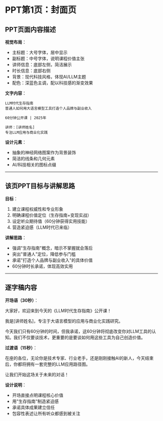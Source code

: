 # PPT第1页：封面页

## PPT页面内容描述

**视觉布局**：
- 主标题：大号字体，居中显示
- 副标题：中号字体，说明课程价值主张
- 讲师信息：底部左侧，简洁展示
- 时长信息：底部右侧
- 背景：现代科技风格，体现AI/LLM主题
- 配色：深蓝色主调，配以科技感的渐变效果

**文字内容**：
```
LLM时代生存指南
普通人如何用大语言模型工具打造个人品牌与副业收入

60分钟公开课 | 2025年

讲师：[讲师姓名]
专注LLM应用与商业化实践
```

**设计元素**：
- 抽象的神经网络图案作为背景装饰
- 简洁的线条和几何元素
- AI/科技相关的图标点缀

---

## 该页PPT目标与讲解思路

**目标**：
1. 建立课程权威性和专业形象
2. 明确课程价值定位（生存指南+变现实战）
3. 设定听众期待值（60分钟获得实用技能）
4. 营造紧迫感（LLM时代已来临）

**讲解思路**：
- 强调"生存指南"概念，暗示不掌握就会落后
- 突出"普通人"定位，降低参与门槛
- 承诺"打造个人品牌与副业收入"的具体价值
- 60分钟时长承诺，体现高效实用

---

## 逐字稿内容

**开场语（30秒）**：

大家好，欢迎来到今天的《LLM时代生存指南》公开课！

我是[讲师姓名]，专注于大语言模型的应用与商业化实践研究。

今天我们只有60分钟的时间，但我承诺，这60分钟将彻底改变你对LLM工具的认知。我们不仅要谈技术，更重要的是要谈如何用这些工具为自己创造价值。

**过渡语（15秒）**：

在座的各位，无论你是技术专家、行业老手，还是刚刚接触AI的新人，今天结束后，你都将拥有一套完整的LLM应用路径图。

让我们开始这场关于未来的对话！

**设计说明**：
- 开场直接点明课程核心价值
- 用"生存指南"制造紧迫感
- 承诺具体成果建立信任
- 包容性表述让所有听众都感到被关注 
